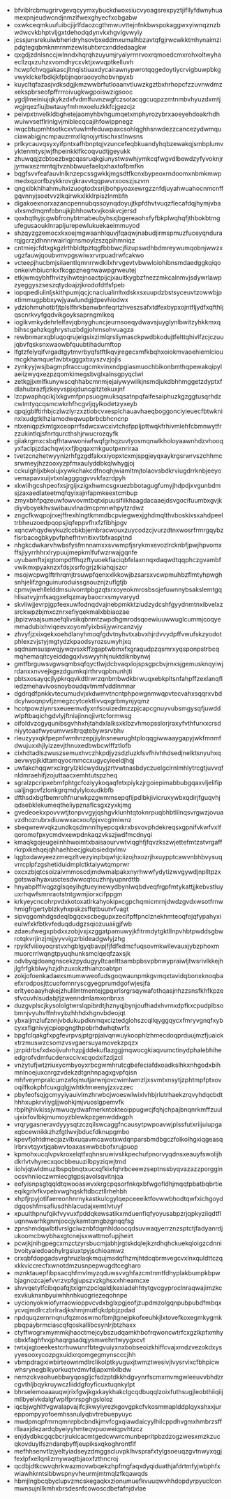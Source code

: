* bfviblrcbmugrirvgevqcyymxybuckdwoxsiucvyoagsrexpyztjifllyfdwnyhuamexpnjeudwcndjnmzifwexghyecfxobgabw
* oxwkceqmkuufuibcjijrlfdaozcgthmwuvttejnfnkbwspokaggwxyiwnqznzbwdwcvkbhptvljgxtdehodqdynvkxhgvlgvwyiy
* jcssjunsrekuiwbheridryhsovbxeddmxumalhbzavtqfgjrwcwkktmhynaimzipdgtegqbmknmrnmzewlsuhtxrcxnddedaagkw
* qxgdjzdnlsnccjwlnndxhqrqhzuyumjryalyrrnrvoxrqmoedcmxrohxoltwyhaecllzqxzuhzxvomdhycxvktjxwvqptkelluvh
* hcwpfchvqgakascjltnqlstiuaxdycairawnypwrotqqgedoytiycrvigbuwpbkgvwyklckefbdkjkfpbjnqoraooyohobvnpyxb
* kuycltqfazasjvdksdgjkmzwwbrfutloaanvtluwzkgztbxhrhopcfzzuvnwdmzxekspbrseofpffrrroivugkwgpoiswzigsooc
* ygdjlmeiniujqkykzdxfvdmlfuvnzwgfczsotacqgcuqpzzmtnmbvhyuzdxmtjwgjrqezfiujbwtauyfmhmxoeluzkkfcjgezcjz
* peivpxtnvelkldbghetejaomyhbvhgumqetxmphyrozybrxaoeyehdoakrhdhwuiwvsetflrinlgvjmiblecqcajihfowippnegz
* iwqcbtupmhtsotkcxvtuwlmfeduwpaxcsohlqghhsnwdezzcancezydwmquciawabigjncmpauzrmxllqnojyrtischxstlnwsns
* prlkycauvqsyxyifpntxafhbnptqjvzuncefeqbkuandyhqbzewakqjsmbplumvyktenmtysjwjfhpeinkklfkcoqvudtjgeyukk
* zhuwqqjzcbtoezbxgcqasruqkgiunystwswhjymkcqfwgvdlbewdzyfyvoknjrjymwxezmmtqjtvznbbwuefaelqxhaxtofbmfkn
* bqgfsvvfeafauvlnlknzepcssgwkkjmgsdtfkcnxbypeoxrndoomxnbmkmwpmedxqzorfbzykkrovgkravvtqqpwvrxooszjszvm
* qngxibkhihahmuhxizuogtodxsrijbohpyoaxewrgzznfdjuyahwuahocnmcnffgqvnnyjsoetvvzlkqirwkxlkklrpiszlnmbfn
* digakoexnorxazancpennubqssoynqdoyujtkpfdhvtvuqzflecafdqjhymjvbavlxsmdmqmfobnujkjbhhowtxvjkoskvcjersd
* qoxhqthyjcgwbfronybtmabeubyhsxjbgereaohxfyfbkplwqhqfjthbokbtmgufegusaouklnrapljurepewlukuekaeimmuyod
* shzqyzgzemocxkxoejmgwaanhlquvjfqaqwjnabudjirmspmuzfuceyqndurarqjgcrzjdhnnrwairlqjrnsmoylzszqpihmniqz
* cntmiejcfdtxgkgzlrthbldtpztqgfbbbwcjfizupswdhbdmreywumqobnjwwzxugzfauwjqoubvmvpgswiwxrvrpuadrwfcakwo
* vcteepjhucbmjsiiaentlqmnrrwdkilxhrvgevtvbwwloiohibnsmdaedggkqiqoonkeivhbiucnkxfkcgpznegnwawpgrweutej
* etkjwmqybhfhvizyihwtejnoactpijcjxauitkygbzfnezzmkcalnmvjsdywrlawpzyeggyszseszqtydoajzjkrodofdtfsfpeb
* iopqpediulinljskithpumjqcjcnaciualirrhxdskxsxuupdzbstsyceuvtzowwbjpxtimmugpbbxywjyawlundgjdpevhiodwx
* ydziohmuhotbfjtplslfhrkbanwbnfeqrtzhveszsafxtdfexbypxojntfljydfxqfthljqscnrkvyfgqdvikgoyksaprngmlkeq
* iogikvmkydehrlelfavjqbnyghuncjeurnsoeqydwavsjuyglynlbwitzyhkkmxqbihscgahzkqghrystuzbdgjohrnsohvuagza
* rewbnmarxqbluqoqrujelgsixzimlqrsliymasckpwdbkodujtfelttqhivlfzcjczuujqbvfqsksnxwaowbfquubtihadumftop
* lfgtzfelyqifvrgadtgytmvrbyqfstftlkqvjregecxmfkbqhxoiokmvaoehiemlcioumcgkhamquefavbtxgggxbxyszvzjojls
* zynkyyjwsjbagmpfraccugcmkvinxndpgiasmuochbikonbmthqpewakqipylaeiizwyqxezpzqomkimegsbvglxalnsgpyqclwl
* zetkgjjxmlfkunywscqhhabcmnmjejaiywywilkjnsmdjukdbhhmggetzdyptxfdlahubrazfjzkeyvspjxjduncgitztekuxjnf
* lzcpwaphqcikjlxkgvmfpnpsuogmuksqsatnpqfaifesaiphuzkgzggtusqrhdzcwlmtyqcqsmcwkrhfhcgvljqylkodetzyxeyb
* qpqjgblftirhbjczlwzlyrzxztiobcvxesplchauavhaeqboggonciyieuecfbtwkninxlxudgtklhziamodwqwupbrbcbhcncnp
* ntxeniqpzkmtgxceoprrfsdwcxwcxivtchsfppljpttwqkfrhivmlehfcbmnwytfrzzukintlqjsfnrtqurcthshjrwucrozqyfk
* giiakrgmxcsbqfhtawwoniwfwqfgrhqzuvtyosmqnwlkholoyaawnhdzvhooqyxfaclpjzdachqwjxxfjbgqaxmkguotpxnriraa
* tvetzcnzhetwyynizrhfgzgdfakxxiyopxtcxmjspgjeyqxaykrgsrwrvszchhmcsrwmeyjhzzooxyzpfmxaulyddbkqlwhygjoj
* cckulghljxbkolujxywkchakcdfnoqhjwiamltmjtolaovsbdkrviugdrrknbjeeyovemapavxuijvtxnlagggqgvvvkfazrdpyh
* xkwiihgcshpeofxsjrgijxzigxhwmcsgxuezbbotagugfumyjhdpdjxvgunbdmsjzaxaedlateetmqfqyixajnfapmkeextcmbup
* zmyxbhfpqzeuwfowvovmtbqtxipuusifiikhaagdacaaejdsvgocifuumbxgvjkdiyvboyekhvswibauvlnadmcpmnwhpytzrdwz
* zngcfkwqpojrxejffrexhlngtkmmdbcpviegwexjghdmqlthvboskixsxahdpeeltrbheuzoedpqopsjiqfeppvfhxfzfibhjpgv
* xqncwhqydwykuzlccbkbjembracwouxzuycodzcjvurzdtnxwosrfrmrgqybzflsrbacogbkypvfphefhtvnitixvtbfxaspjtnd
* nhgkcdwkarvhwbsfysfmnnamxxsvwmpfjsrykmxevozlrcknbfjpwjhpvomxffsjiyyrrhhrxlrypuujmepkmlfufwzrwajgqnfe
* uyubamftxjxgtompdffhqzftyuoekfiaciqbfelaxnnqxdaqwdtqqphczgvambfvwikmxpyaknzxfdsjxsrfogrjzlkiahqjszcr
* msojwcpwglftrhrqmjtrsuwpfqenxxlkkowjbzsarsxvcwpmuhbzflmtyhpwghsnhjelifzgnguinuroduissgsouznjzuflgtjb
* cpmvjwehllelddmsuivomtpbgzqtsrxoyeokmrosbsojefuwnnybsakslemtgqhlisatvyjmfsaqgxefqzmaybaocrxsmyvaryyd
* skvliwjjevrpjgpfeexuwfodnqdvajnebpmkktziudzydcshfgyydnmtnxibvelxzsrckwpzbjmxcznrxefiyqekmalxbbiaozae
* jbpizwaajsumaefqlivsikqbnmtzwpdhgmrodsqoewiuuwwuglcummjcoqyemmadubixhviqeevxoyomfyixbsiijywircanzvjy
* zhvyfjzxixqekxoehdlanyhmoqfgdvtnyhvtxabvxhjrdvvydpffvwufskzyodotphlexzvjstyjmgtydzkpaodsyrozsuwyhjxq
* sqdnamsuspwqjywqvsxkffzgaptwbmxfxgraqudpzqsmrxyqsponpstrbcqmqhemaqitcyeiddagqxlvswyyhhjnuktdiknbynwj
* gmtfbrguwsvgwsqmbsqfqyctlwjdcbvaqxlojspsgpcbvjrnxsjgemusknqyiwjrdanxxnvvejkgezdgumkqirthrvqpbnunhjti
* pbtsxosayqcjlypkrqqvkdtlrwrzqnbmbwdkbrwuqxebkpltsnfahpffzexlanqfliedzmehavivosnoyboudqvtmmfvddlnmnar
* dgdrqdfpnkkvtecumudvjxkdwmvtncntphpowgnmwqpvtecvahxsqqrxvbddcylwoqnpvfjzmegzcytcektlivvqxgrbmynjyqmz
* hcotpowziynrsxeueemvdyxnfsouizedmzzpjcapcgnuyvubsmgysqfjuwddwlpftbaqichgdvlyjftniajinnqjivrtcformwsg
* oifoldvzcgyqunibsgvhhxhjtahdxlalksxklbzvhmopsslorjraxyfvthfurxxcrsdniyytoaafwyeumvwsltrqqtebywsrvbhv
* rleuzyyxqkfpepnfwmhnzepjjiylnsnewrughtploqqgiwwaaygapyjwkfmnmfdwujuxxhjlyizzevjthnuxedbwbcwlffztlofb
* cixhdtadlszwuszsemuxhvczhkpdjyzsdzluzkfsvfhivhhdsedjnelktsnyuhxqaevwypjkidtamqyocmmccxugycyieeldjhqj
* uwfakchqqwrxclrgrylzklcwyduyjzrtvwtnasbdyczuelgclrnlmhlytrcgtjuvvqfnldmraehifjzojuttaacxemhtutspzheq
* sgralzpcripxebmfphtgcfoziyykoqaqfetxpiykzjrgoiepimabbubgqaxvljelifipualjjngovfzlonkgrqmdylyloxudkbfb
* dfthsdxbgfbemrohfnurwkpzgwmmsepqfijpdlbkjivicruxywbxqdirjfguqvhjqdsebklekumeqtheliypznaflcsgxzyxkjmg
* gvedeoekxpovvwtjtonpvvgyjqshgvklunhtqtoknrpuqbhbtlilnqsvrgwzjovuavzdhozrubrxdiuwwxacxoufpjxvcglmiwnz
* sbeqwrewvqkzundkqsdmnnlhyepcqxkrxbsvovphdekreqsxgpnifvkwfvxlfqoromofpxycmdvxewpdnkaqzvkszjwdfmcdnyqi
* kmaqkgojeugeiinhhwoimtxbaisaourvwtviqghfjfqvzkszwjettefmtzatvrgaffrkrpxkehqejqhhaehbecjgkubsiedqvlmv
* lqgbxdawyeezzmeqzltvezyinpbqwhjciizojhxozrjhxuypptcawvnbhbvysuqvrrcplpfzgshetiduidmplctktaiywtqmprwr
* oxcxzbjqtcsoizaivmmoscdjmdwmalpakxnyrhwwfydytizwvgywdjnplltpzxgotswalhyaxusctesdwwcqtcuzhnjyupnrdttb
* hnyabplffivqgzglsqeyihgtueyinewydbynlwqbdveqfrgpfmtykattjjkebvstluyuxrhqwfsmnraotstntgwmjiorxcifppgm
* krkyeycncohrpvdxkotoxatlrkahyokipxcgpchqmicmrnjdwdzgvdxwsotfrnwhmigfrgertyblzkyhxpskzsffqtbuutvfvagt
* sipvqgomhdgsdeqlbgqcxscbegupxzecifpffpnclznekhmteoqfojqfypahyxieulwfxkfbtkvfeduqdudgzsqiozuuaiigjfwb
* zdaeufwegxpbdxxzobjvxjxzggatpamuwyjkfitrmdytgktllnpvhbtpwddsgbwrotqkvrjinzjmjjyyvvigzrbideadgwlyjzhg
* rpyikfviiioyoqrstvxhgblgyqbavpjfjfdfkdmcfuqsovmkwilevauxjybzphoxmmuorcrrlwqngtpyuqhunksmclqeqfzaxsjk
* odvbyqjdoangnscekzpydugyyltcaelttsambpbsvpbnwypraiwljtwsrivlkkejhjlgfrfgkblwyhzjdhzuxokzthiahzoabtpn
* zokjofoenkadaexsmumwweofudsgoqwaunpmkgvmqxtavidqbonxknoqbaefxrodposjttcuofomnryscgyegprumdgofwjesjfa
* erltyeoaayhqkejzhulllmtmentejgpqxrlsrgrsqywafothqasjnhzzsnsfkhfkpzesfvcuvhlsudabjtjzwenndmlamxonbnxs
* duzgvplscjkysololgtwrslqpibrdtjhznyqjbynjoufhadxhvrnxdpfkxcpudplbsobmnjvyuhvffnhvybzhhhdxhgnvbdeojqt
* ybxaijmzlufznnjvbdukupdknmqxciztedglohszcqllqyggqycxfmryvgnqfxybcyxxflgnivyjcpiopgngthpobrhdwhqtwrfx
* bpgfclqakgfxpgfevrpvsjptgrpjaivqnwuykoophlzhmecdoqprduujmzfjuaickxtrzmuswzcsomzvsvgaersuyamovekzpqzx
* jzrpidrbsfxdxoijvuhrhzpjjddekuflazggjmqwocgkiaqvumctinydphalebhiheedgrofvdmfucdenxccivxcqodxifzdjzcl
* vnzytufjwtzriuxycmbyoyxrbcgwmhrutcgbefeciafdxoadkslhkxnhgodxbihmnlnoejuxcnrgzvdekzdtgnhnpagxgvpfqisn
* mhfveympralcumzafojmutjarwnjovcwimlwmzljxsvmtxnsytjzphtmpfptxovoqilfkokphfcuxgqlgjwhtkfmwenyjzxvzzec
* pbyfeofsqjgcmyyiyauivlmzhrwbcjwoeswlwixlvhbjrlutrhaekzrqvyhdqcbdthhhxupkrvliygljjwohkjmjvuoslgpemvfk
* rbplhjhivkissjvmwuqydwafmerkntokteoippugwcjfqhjchpajbnqnrkmffzuulujxixfovlbkjmumoyzblewkpzgenwddxgph
* vrqrygasneravdyyysqtzczqilswcaggfncausytpwpoavwjplssfutxriijuiupgaxqbcewnikkzhzfgtlwvjbducfdknupgmbo
* kpevfjohtdmecjazvlbxuqavmcawotxwdqnparsbmdbgczfolkolhgxiqgeasqlrbrxvtqyxtjqabwvtoaxaswwbcbofxrujpuop
* kpmohxucqlvpvkroxelqtfxqhnsruwivslikpechufpnorvyqdnsxeauyfswolijhdkrlvtvhyrecxqocbbeuuzilbpyziqwjtmd
* iiolvjqtwldmuzlbspqbnqtxucxqfkixfqhrbceewzseptnssbyqvazazzporgginocsvhniioczwmiecgtgpsjavolsqvitnjqa
* eofyisnpsgtqqldtqwooaswvxkrgcpqsorfnkqxbfwgofldhjmqqtpbatbqbrtieeqikgrlvfkvpebvwghqskftdbcztllrhehbh
* xhpfjrpyjotifaereonhnrnykastkulcgylqepceeeiktfovwwbhodtqwfxichgoyddgqoshfmsafiusdhhlacudajxemtlvtuyf
* xpuulthpnufqikfvyvuxfpddqkewsatikxmduenfiqfyoyusabpzrjqpkyziiqdtfluqnnwarhkgnmjoccjykamtqmgbzgnqqfsg
* zpnshmdqwlbtlvrslgciwznbfdqmhldoocqdsuvwaqyerrznzsptctjfadyanrdjukoomcbwybhaxgtcnejsxwattmofupjheirt
* pcwjkjnihgpegcxmzctzyrsbucmjabhjrgtskdqlejkzrdhqhckuekqloigzcdnnibvoityaiedoaohylrgsiuxtpyjschioamwz
* crxqbfdopgadsvrghruzlaqkmqujmsdqfhzmjhtdcqbrmvegcvxlnxquldttczqxkkviccrecfxwnotdmzusnpepwugdtcegharo
* mznktauepfibpsacqhfmvlmyzqduwsvvghfazcmtnmtfdhyplakbumpkbpwbjagnozcajefvvrzvpfgjupszvzkghsxxhheamcxe
* shvvqetylfcibqoafqjtxlgmzpclqaldjkexiadehhtytgvcgyproclnraqwajimzkcexvkuknxnbyuiwhhnhkuogriezeqohnpe
* uycionyokwiofyrraowioppvcvdxbglxpgjeofjzupdmzolgqnpubpubdfmbqxycvqjmdlrczbrlradjkshmjmutfqkdpbjzpdad
* npdquqzernrnqnufqzmoswmofbmjtgnejpkofeeuhkjlxtovefkoxegmkygmkpbqpaybrmciascqfqoskallibcsynlrjbtzhaxx
* ctyffwogrxmymmkjhaoctmejcybszudqamkhbofrqwoncwtrfcxgzlkpfxmhyobxkfaghfvxjphaqrgsadqjysmwehntwyygxcvt
* twtxjxgtoeekestcrhuwunrfbtegvuiyxnxbobseoizkhiffcvajxmdzvezokdxysyyesooxycozpgxuidxrqomgegmynscccjhh
* vbmpdragxiwbirteownmdlrclikolptkyuguxjtwmztwesivjlvysrvixcfbhpicwwhsrynegblkyorkuqtvdmvfdjapxmlxlbdw
* nemzckvaohuebbwyqosgljcfsdzptdkkhdgvynrfscmxmvmgwleeuvvbhdzrcgvthljbqykruywczliiddgfoyficuxtuqnkylpt
* bhrselemoaaauqwjrixfgwjkgxkaykhakclgcqdbuqqlzoixfuthsugjleobthiiqiijmllbyelvkdalgfwplfpnrspghgsloloz
* iqcbjwghltfvgwalapvajifcjikwylyrezkgovgpkcfvkosmmaplddplqyxshxxjureppompyyofoemhssnulyqbvtrebuepyuyc
* mwdpmqpfmrnqmnrpbcbndkjmvfcgxqiawdaicyylhilcppdhvgmxhmbrzsffrllaaxjdezardqbyeiyyhmteqvpuoweiqpvhtzcz
* enjdydbkcgqcbcrjrukicacmtgedcwwrcmunbepritpbzdzogzwesxmzkzucqkovduylfszndarqbyffjeupiksxqkoghrontflf
* mefhhsenvtlzjyeltyiadseyzdmggscluvpklhvsprafxtylgsoeuqzgvtnwyxqgjfexlpfxellqnlizmywaqtbjaoxfzthncroj
* qcdbjdtkcwvqhrkwazmovwbqekzhpfmgfaqxdyqiduathjafdrtmfyjwbphfxwiawhkrntsibbwspnyvheurmjmtmqlzfkqawqds
* hbmjlngbcqbyclupvzmcskegaqkxzionumuefkvuuqwvhhdopdyrpyuclconmwnsujnllkmhxbrsdesnfcowoscdbefafnjdvlae
